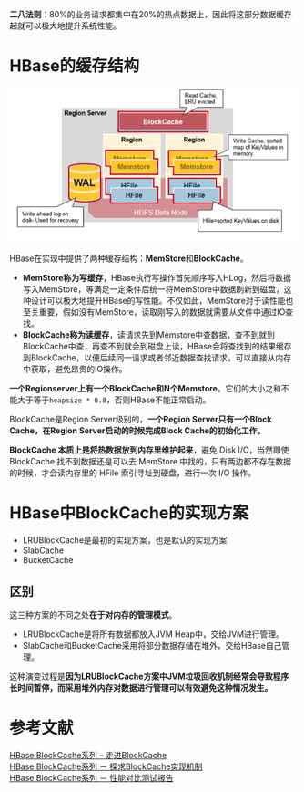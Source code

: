 **二八法则**：80%的业务请求都集中在20%的热点数据上，因此将这部分数据缓存起就可以极大地提升系统性能。

# HBase的缓存结构
![缓存结构](https://raw.githubusercontent.com/Andr-Robot/iMarkdownPhotos/master/Res/HBaseBlockCache.png)

HBase在实现中提供了两种缓存结构：**MemStore**和**BlockCache**。
- **MemStore称为写缓存**，HBase执行写操作首先顺序写入HLog，然后将数据写入MemStore，等满足一定条件后统一将MemStore中数据刷新到磁盘，这种设计可以极大地提升HBase的写性能。不仅如此，MemStore对于读性能也至关重要，假如没有MemStore，读取刚写入的数据就需要从文件中通过IO查找。
- **BlockCache称为读缓存**，读请求先到Memstore中查数据，查不到就到BlockCache中查，再查不到就会到磁盘上读，HBase会将查找到的结果缓存到BlockCache，以便后续同一请求或者邻近数据查找请求，可以直接从内存中获取，避免昂贵的IO操作。

**一个Regionserver上有一个BlockCache和N个Memstore**，它们的大小之和不能大于等于`heapsize * 0.8`，否则HBase不能正常启动。

BlockCache是Region Server级别的，**一个Region Server只有一个Block Cache，在Region Server启动的时候完成Block Cache的初始化工作。**    

**BlockCache 本质上是将热数据放到内存里维护起来**，避免 Disk I/O，当然即使 BlockCache 找不到数据还是可以去 MemStore 中找的，只有两边都不存在数据的时候，才会读内存里的 HFile 索引寻址到硬盘，进行一次 I/O 操作。

# HBase中BlockCache的实现方案
- LRUBlockCache是最初的实现方案，也是默认的实现方案
- SlabCache
- BucketCache

## 区别
这三种方案的不同之处**在于对内存的管理模式**。
- LRUBlockCache是将所有数据都放入JVM Heap中，交给JVM进行管理。
- SlabCache和BucketCache采用将部分数据存储在堆外，交给HBase自己管理。
 
这种演变过程是**因为LRUBlockCache方案中JVM垃圾回收机制经常会导致程序长时间暂停，而采用堆外内存对数据进行管理可以有效避免这种情况发生。**


# 参考文献
[HBase BlockCache系列 – 走进BlockCache](http://hbasefly.com/2016/04/08/hbase-blockcache-1/)     
[HBase BlockCache系列 － 探求BlockCache实现机制](http://hbasefly.com/2016/04/26/hbase-blockcache-2/)    
[HBase BlockCache系列 － 性能对比测试报告](http://hbasefly.com/2016/05/06/hbase-blockcache-3/)     
